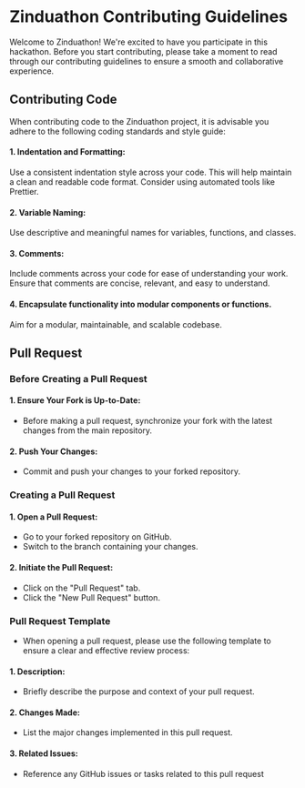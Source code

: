 # Zinduathon Contributing Guidelines

Welcome to Zinduathon! We're excited to have you participate in this hackathon. Before you start contributing, please take a moment to read through our contributing guidelines to ensure a smooth and collaborative experience.

## Contributing Code
When contributing code to the Zinduathon project, it is advisable you adhere to the following coding standards and style guide:

#### 1. Indentation and Formatting:
Use a consistent indentation style across your code. This will help maintain a clean and readable code format. Consider using automated tools like Prettier.

#### 2. Variable Naming:
Use descriptive and meaningful names for variables, functions, and classes.

#### 3. Comments:
Include comments across your code for ease of understanding your work. Ensure that comments are concise, relevant, and easy to understand.

#### 4. Encapsulate functionality into modular components or functions.
Aim for a modular, maintainable, and scalable codebase.

## Pull Request
### Before Creating a Pull Request
#### 1. Ensure Your Fork is Up-to-Date:
- Before making a pull request, synchronize your fork with the latest changes from the main repository.

#### 2. Push Your Changes:
- Commit and push your changes to your forked repository.

### Creating a Pull Request
#### 1. Open a Pull Request:
- Go to your forked repository on GitHub.
- Switch to the branch containing your changes.
  
#### 2. Initiate the Pull Request:

- Click on the "Pull Request" tab.
- Click the "New Pull Request" button.
  
### Pull Request Template
- When opening a pull request, please use the following template to ensure a clear and effective review process:

#### 1. Description:
- Briefly describe the purpose and context of your pull request.

#### 2. Changes Made:
- List the major changes implemented in this pull request.

#### 3. Related Issues:
- Reference any GitHub issues or tasks related to this pull request








